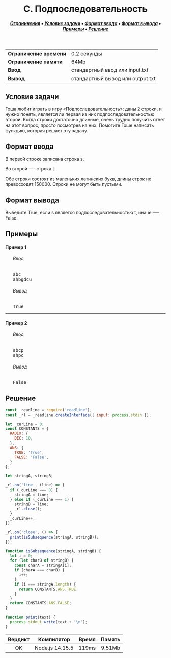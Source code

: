 <h1 align="center">C. Подпоследовательность</h1>

<h5 align="center">
<a href="#limits">Ограничения</a>
•
<a href="#task">Условие задачи</a>
•
<a href="#input">Формат ввода</a>
•
<a href="#output">Формат вывода</a>
•
<a href="#examples">Примеры</a>
•
<a href="#solution">Решение</a>
</h5>

<br>

<table id="limits">
<tbody>
<tr>
<td>
<b>Ограничение времени</b>
</td>
<td>
0.2 секунды
</td>
</tr>
<tr>
<td>
<b>Ограничение памяти</b>
</td>
<td>
64Mb
</td>
</tr>
<tr>
<td>
<b>Ввод</b>
</td>
<td>
стандартный ввод или input.txt
</td>
</tr>
<tr>
<td>
<b>Вывод</b>
</td>
<td>
стандартный вывод или output.txt
</td>
</tr>
</tbody>
</table>

<h2 id="task">Условие задачи</h2>

Гоша любит играть в игру «Подпоследовательность»: даны 2 строки, и нужно понять, является ли первая из них подпоследовательностью второй. Когда строки достаточно длинные, очень трудно получить ответ на этот вопрос, просто посмотрев на них. Помогите Гоше написать функцию, которая решает эту задачу.

<h2 id="input">Формат ввода</h2>

В первой строке записана строка s.

Во второй —- строка t.

Обе строки состоят из маленьких латинских букв, длины строк не превосходят 150000. Строки не могут быть пустыми.

<h2 id="output">Формат вывода</h2>

Выведите True, если s является подпоследовательностью t, иначе —– False.

<h2 id="examples">Примеры</h2>

<h4>Пример 1</h4>
<ul>
<h6>Ввод</h6>
<pre>
abc
ahbgdcu
</pre>

<h6>Вывод</h6>
<pre>
True
</pre>
</ul>

<hr>

<h4>Пример 2</h4>
<ul>
<h6>Ввод</h6>
<pre>
abcp
ahpc
</pre>

<h6>Вывод</h6>
<pre>
False
</pre>
</ul>

<h2 id="solution">Решение</h2>

```javascript
const _readline = require('readline');
const _rl = _readline.createInterface({ input: process.stdin });

let _curLine = 0;
const CONSTANTS = {
  RADIX: {
    DEC: 10,
  },
  ANS: {
    TRUE: 'True',
    FALSE: 'False',
  }
};

let stringA, stringB;

_rl.on('line', (line) => {
  if (_curLine === 0) {
    stringA = line;
  } else if (_curLine === 1) {
    stringB = line;
    _rl.close();
  }
  _curLine++;
});

_rl.on('close', () => {
  print(isSubsequence(stringA, stringB));
});

function isSubsequence(stringA, stringB) {
  let i = 0;
  for (let charB of stringB) {
    const charA = stringA[i];
    if (charA === charB) {
      i++;
    }
    if (i === stringA.length) {
      return CONSTANTS.ANS.TRUE;
    }
  }
  return CONSTANTS.ANS.FALSE;
}

function print(text) {
  process.stdout.write(text + '\n');
}
```
<table>
  <thead>
    <tr>
      <th>Вердикт</th>
      <th>Компилятор</th>
      <th>Время</th>
      <th>Память</th>
    </tr>
  </thead>
  <tbody>
<tr align="center">
<td>OK</td>
<td>Node.js 14.15.5</td>
<td>119ms</td>
<td>9.51Mb</td>
</tr>
  </tbody>
</table>